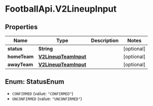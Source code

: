 # FootballApi.V2LineupInput

## Properties
Name | Type | Description | Notes
------------ | ------------- | ------------- | -------------
**status** | **String** |  | [optional] 
**homeTeam** | [**V2LineupTeamInput**](V2LineupTeamInput.md) |  | [optional] 
**awayTeam** | [**V2LineupTeamInput**](V2LineupTeamInput.md) |  | [optional] 

<a name="StatusEnum"></a>
## Enum: StatusEnum

* `CONFIRMED` (value: `"CONFIRMED"`)
* `UNCONFIRMED` (value: `"UNCONFIRMED"`)

